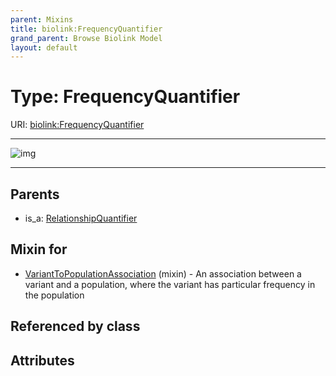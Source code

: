 ```yaml
---
parent: Mixins
title: biolink:FrequencyQuantifier
grand_parent: Browse Biolink Model
layout: default
---
```


# Type: FrequencyQuantifier




URI: [biolink:FrequencyQuantifier](https://w3id.org/biolink/vocab/FrequencyQuantifier)


---

![img](http://yuml.me/diagram/nofunky;dir:TB/class/[VariantToPopulationAssociation]uses%20-.-%3E[FrequencyQuantifier],%20[RelationshipQuantifier]%5E-[FrequencyQuantifier])

---


## Parents

 *  is_a: [RelationshipQuantifier](RelationshipQuantifier.md)

## Mixin for

 * [VariantToPopulationAssociation](VariantToPopulationAssociation.md) (mixin)  - An association between a variant and a population, where the variant has particular frequency in the population

## Referenced by class


## Attributes

